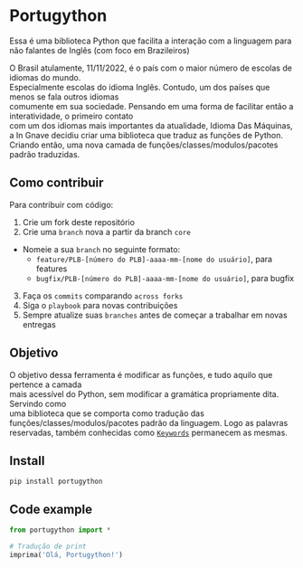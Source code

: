 # Portugython
Essa é uma biblioteca Python que facilita a interação com a linguagem para não falantes de Inglês (com foco em Brazileiros)

O Brasil atulamente, 11/11/2022, é o país com o maior número de escolas de idiomas do mundo. \
Especialmente escolas do idioma Inglês. Contudo, um dos países que menos se fala outros idiomas \
comumente em sua sociedade. Pensando em uma forma de facilitar então a interatividade, o primeiro contato \
com um dos idiomas mais importantes da atualidade, Idioma Das Máquinas, a In Gnave decidiu criar uma biblioteca
que traduz as funções de Python. Criando então, uma nova camada de funções/classes/modulos/pacotes padrão traduzidas.


## Como contribuir

Para contribuir com código:

1. Crie um fork deste repositório
2. Crie uma `branch` nova a partir da branch `core`
  * Nomeie a sua `branch` no seguinte formato:
    - `feature/PLB-[número do PLB]-aaaa-mm-[nome do usuário]`, para features
    - `bugfix/PLB-[número do PLB]-aaaa-mm-[nome do usuário]`, para bugfix
3. Faça os `commits` comparando `across forks`
4. Siga o `playbook` para novas contribuições
5. Sempre atualize suas `branches` antes de começar a trabalhar em novas entregas 

## Objetivo
O objetivo dessa ferramenta é modificar as funções, e tudo aquilo que pertence a camada \
mais acessível do Python, sem modificar a gramática propriamente dita. Servindo como \
uma biblioteca que se comporta como tradução das funções/classes/modulos/pacotes padrão da linguagem.
Logo as palavras reservadas, também conhecidas como [`Keywords`](https://docs.python.org/pt-br/3/library/keyword.html) 
permanecem as mesmas.

## Install 
`pip install portugython`

## Code example

```python
from portugython import *

# Tradução de print
imprima('Olá, Portugython!')
```
